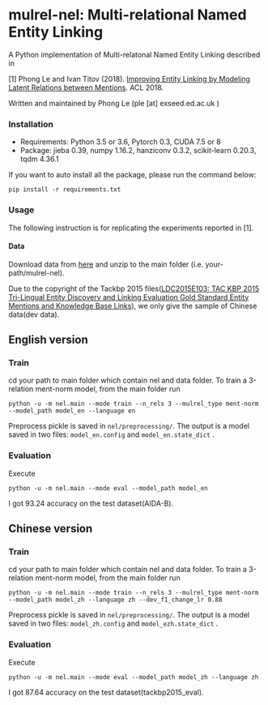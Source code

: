 mulrel-nel: Multi-relational Named Entity Linking
========

A Python implementation of Multi-relatonal Named Entity Linking described in 

[1] Phong Le and Ivan Titov (2018). [Improving Entity Linking by 
Modeling Latent Relations between Mentions](https://arxiv.org/pdf/1804.10637.pdf). ACL 2018.

Written and maintained by Phong Le (ple [at] exseed.ed.ac.uk )


### Installation

- Requirements: Python 3.5 or 3.6, Pytorch 0.3, CUDA 7.5 or 8
- Package: jieba 0.39, numpy 1.16.2, hanziconv 0.3.2, scikit-learn 0.20.3, tqdm 4.36.1 

If you want to auto install all the package, please run the command below: 
```
pip install -r requirements.txt
```

### Usage

The following instruction is for replicating the experiments reported in [1]. 


#### Data

Download data from [here](https://drive.google.com/file/d/1uNbiMXHGuZgpLX86cfdEIrUaegANDXrk/view?usp=sharing) 
and unzip to the main folder (i.e. your-path/mulrel-nel).

Due to the copyright of the Tackbp 2015 files([LDC2015E103: TAC KBP 2015 Tri-Lingual Entity Discovery and Linking Evaluation Gold Standard Entity Mentions and Knowledge Base Links](https://tac.nist.gov//2015/KBP/data.html)), we only give the sample of Chinese data(dev data).


## English version

### Train

cd your path to main folder which contain nel and data folder.
To train a 3-relation ment-norm model, from the main folder run
```
python -u -m nel.main --mode train --n_rels 3 --mulrel_type ment-norm --model_path model_en --language en
```
Preprocess pickle is saved in `nel/preprocessing/`.
The output is a model saved in two files: `model_en.config` and `model_en.state_dict` .

### Evaluation

Execute
```
python -u -m nel.main --mode eval --model_path model_en
```
I got 93.24 accuracy on the test dataset(AIDA-B).

## Chinese version

### Train

cd your path to main folder which contain nel and data folder.
To train a 3-relation ment-norm model, from the main folder run
```
python -u -m nel.main --mode train --n_rels 3 --mulrel_type ment-norm --model_path model_zh --language zh --dev_f1_change_lr 0.88
```
Preprocess pickle is saved in `nel/preprocessing/`.
The output is a model saved in two files: `model_zh.config` and `model_ezh.state_dict` .

### Evaluation

Execute
```
python -u -m nel.main --mode eval --model_path model_zh --language zh
```
I got 87.64 accuracy on the test dataset(tackbp2015_eval).

